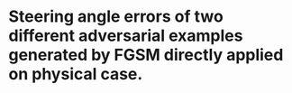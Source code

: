 # Steering angle errors of two different adversarial examples generated by FGSM directly applied on physical case. 
